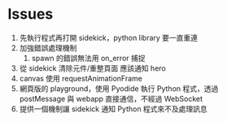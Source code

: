 # Issues

1. 先執行程式再打開 sidekick，python library 要一直重連 
2. 加強錯誤處理機制
    1. spawn 的錯誤無法用 on_error 捕捉
3. 從 sidekick 清除元件/重整頁面 應該通知 hero
4. canvas 使用 requestAnimationFrame
5. 網頁版的 playground，使用 Pyodide 執行 Python 程式，透過 postMessage 與 webapp 直接通信，不經過 WebSocket
6. 提供一個機制讓 sidekick 通知 Python 程式來不及處理訊息 

